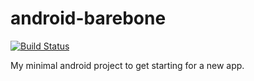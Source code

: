 # android-barebone
[![Build Status](https://travis-ci.org/letientai299/android-barebone.svg?branch=master)](https://travis-ci.org/letientai299/android-barebone)

My minimal android project to get starting for a new app.
